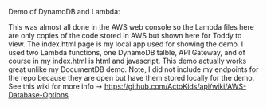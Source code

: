 Demo of DynamoDB and Lambda:

This was almost all done in the AWS web console so the Lambda files here are only copies of the code stored in AWS but shown here for Toddy to view.  The index.html page is my local app used for showing the demo.  I used two Lambda functions, one DynamoDB talble, API Gateway, and of course in my index.html is html and javascript.  This demo actually works great unlike my DocumentDB demo.  Note, I did not include my endpoints for the repo because they are open but have them stored locally for the demo.
See this wiki for more info -> https://github.com/ActoKids/api/wiki/AWS-Database-Options
